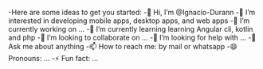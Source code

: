 -Here are some ideas to get you started:
-👋 Hi, I’m @Ignacio-Durann -👀 I’m interested in developing mobile apps, desktop apps, and web apps
-🔭 I’m currently working on ...
-🌱 I’m currently learning learning Angular cli, kotlin and php
-👯 I’m looking to collaborate on ...
-🤔 I’m looking for help with ...
-💬 Ask me about anything -📫 How to reach me: by mail or whatsapp
-😄 Pronouns: ...
-⚡ Fun fact: ...

